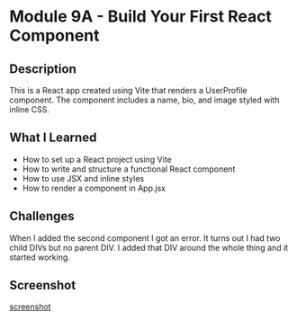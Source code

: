 # Module 9A - Build Your First React Component

## Description
This is a React app created using Vite that renders a UserProfile component. The component includes a name, bio, and image styled with inline CSS.

## What I Learned
- How to set up a React project using Vite
- How to write and structure a functional React component
- How to use JSX and inline styles
- How to render a component in App.jsx

## Challenges
When I added the second component I got an error. It turns out I had two child DIVs but no parent DIV. I added that DIV around the whole thing and it started working.

## Screenshot
[screenshot](./screenshot.png)